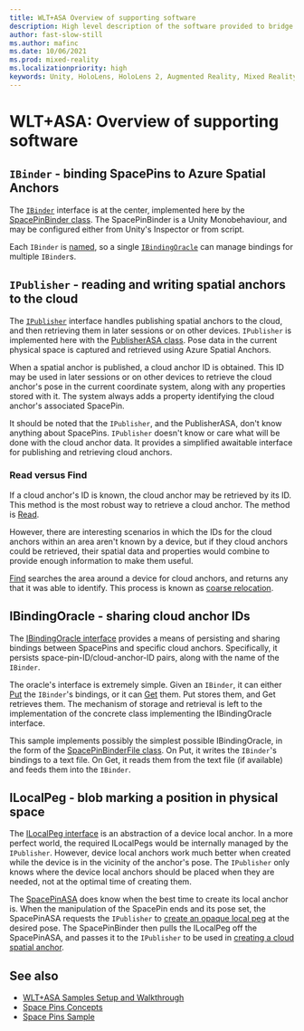 ```yaml
---
title: WLT+ASA Overview of supporting software
description: High level description of the software provided to bridge between World Locking Tools and Azure Spatial Anchors.
author: fast-slow-still
ms.author: mafinc
ms.date: 10/06/2021
ms.prod: mixed-reality
ms.localizationpriority: high
keywords: Unity, HoloLens, HoloLens 2, Augmented Reality, Mixed Reality, ARCore, ARKit, development, MRTK, ASA
---
```


# WLT+ASA: Overview of supporting software

## `IBinder` - binding SpacePins to Azure Spatial Anchors

The [`IBinder`](xref:Microsoft.MixedReality.WorldLocking.ASA.IBinder) interface is at the center, implemented here by the [SpacePinBinder class](xref:Microsoft.MixedReality.WorldLocking.ASA.SpacePinBinder). The SpacePinBinder is a Unity Monobehaviour, and may be configured either from Unity's Inspector or from script.

Each `IBinder` is [named](xref:Microsoft.MixedReality.WorldLocking.ASA.IBinder.Name), so a single [`IBindingOracle`](xref:Microsoft.MixedReality.WorldLocking.ASA.IBindingOracle) can manage bindings for multiple `IBinder`s.

## `IPublisher` - reading and writing spatial anchors to the cloud

The [`IPublisher`](xref:Microsoft.MixedReality.WorldLocking.ASA.IPublisher) interface handles publishing spatial anchors to the cloud, and then retrieving them in later sessions or on other devices. `IPublisher` is implemented here with the [PublisherASA class](xref:Microsoft.MixedReality.WorldLocking.ASA.PublisherASA). Pose data in the current physical space is captured and retrieved using Azure Spatial Anchors.

When a spatial anchor is published, a cloud anchor ID is obtained. This ID may be used in later sessions or on other devices to retrieve the cloud anchor's pose in the current coordinate system, along with any properties stored with it. The system always adds a property identifying the cloud anchor's associated SpacePin.

It should be noted that the `IPublisher`, and the PublisherASA, don't know anything about SpacePins. `IPublisher` doesn't know or care what will be done with the cloud anchor data. It provides a simplified awaitable interface for publishing and retrieving cloud anchors.

### Read versus Find

If a cloud anchor's ID is known, the cloud anchor may be retrieved by its ID. This method is the most robust way to retrieve a cloud anchor. The method is [Read](xref:Microsoft.MixedReality.WorldLocking.ASA.IPublisher.Read*).

However, there are interesting scenarios in which the IDs for the cloud anchors within an area aren't known by a device, but if they cloud anchors could be retrieved, their spatial data and properties would combine to provide enough information to make them useful.

[Find](xref:Microsoft.MixedReality.WorldLocking.ASA.IPublisher.Find*) searches the area around a device for cloud anchors, and returns any that it was able to identify. This process is known as [coarse relocation](https://docs.microsoft.com/azure/spatial-anchors/how-tos/set-up-coarse-reloc-unity).

## IBindingOracle - sharing cloud anchor IDs

The [IBindingOracle interface](xref:Microsoft.MixedReality.WorldLocking.ASA.IBindingOracle) provides a means of persisting and sharing bindings between SpacePins and specific cloud anchors. Specifically, it persists space-pin-ID/cloud-anchor-ID pairs, along with the name of the `IBinder`.

The oracle's interface is extremely simple. Given an `IBinder`, it can either [Put](xref:Microsoft.MixedReality.WorldLocking.ASA.IBindingOracle.Put*) the `IBinder`'s bindings, or it can [Get](xref:Microsoft.MixedReality.WorldLocking.ASA.IBindingOracle.Get*) them. Put stores them, and Get retrieves them. The mechanism of storage and retrieval is left to the implementation of the concrete class implementing the IBindingOracle interface.

This sample implements possibly the simplest possible IBindingOracle, in the form of the [SpacePinBinderFile class](xref:Microsoft.MixedReality.WorldLocking.ASA.SpacePinBinder). On Put, it writes the `IBinder`'s bindings to a text file. On Get, it reads them from the text file (if available) and feeds them into the `IBinder`.

## ILocalPeg - blob marking a position in physical space

The [ILocalPeg interface](xref:Microsoft.MixedReality.WorldLocking.ASA.ILocalPeg) is an abstraction of a device local anchor. In a more perfect world, the required ILocalPegs would be internally managed by the `IPublisher`. However, device local anchors work much better when created while the device is in the vicinity of the anchor's pose. The `IPublisher` only knows where the device local anchors should be placed when they are needed, not at the optimal time of creating them.

The [SpacePinASA](xref:Microsoft.MixedReality.WorldLocking.ASA.SpacePinASA) does know when the best time to create its local anchor is. When the manipulation of the SpacePin ends and its pose set, the SpacePinASA requests the `IPublisher` to [create an opaque local peg](xref:Microsoft.MixedReality.WorldLocking.ASA.IPublisher.CreateLocalPeg*) at the desired pose. The SpacePinBinder then pulls the ILocalPeg off the SpacePinASA, and passes it to the `IPublisher` to be used in [creating a cloud spatial anchor](xref:Microsoft.MixedReality.WorldLocking.ASA.IPublisher.Create*).

## See also

* [WLT+ASA Samples Setup and Walkthrough](WLT_ASA_Sample.md)
* [Space Pins Concepts](~/Documentation/Concepts/Advanced/SpacePins.md)
* [Space Pins Sample](SpacePin.md)
